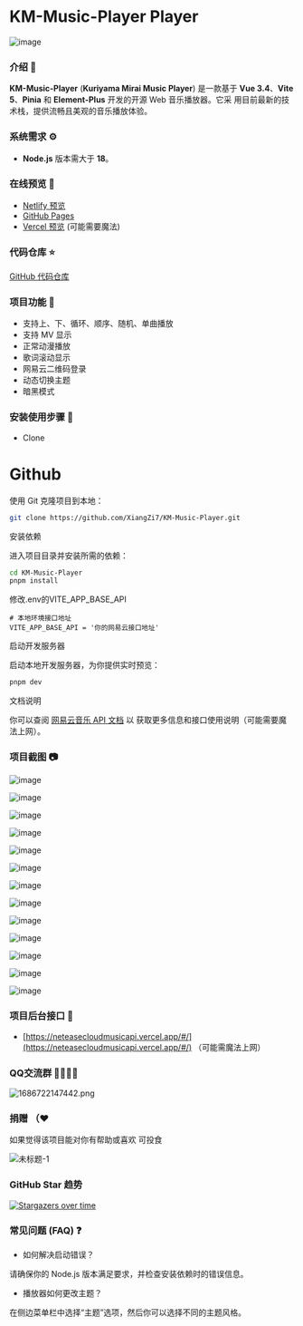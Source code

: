 # KM-Music-Player Player

![image](https://github.com/user-attachments/assets/fd134863-7f30-4f43-8ff7-83563df27221)

### 介绍 📖

**KM-Music-Player** (**Kuriyama Mirai Music Player**) 是一款基于 **Vue
3.4**、**Vite 5**、**Pinia** 和 **Element-Plus** 开发的开源 Web 音乐播放器。它采
用目前最新的技术栈，提供流畅且美观的音乐播放体验。

### 系统需求 ⚙️

- **Node.js** 版本需大于 **18**。

### 在线预览 👀

- [Netlify 预览](https://kmmusic.netlify.app)
- [GitHub Pages](https://xiangzi7.github.io/KM-Music-Player/)
- [Vercel 预览](https://kmmusic.vercel.app) (可能需要魔法)

### 代码仓库 ⭐

[GitHub 代码仓库](https://github.com/XiangZi7/KM-Music-Player)

### 项目功能 🔨

- 支持上、下、循环、顺序、随机、单曲播放
- 支持 MV 显示
- 正常动漫播放
- 歌词滚动显示
- 网易云二维码登录
- 动态切换主题
- 暗黑模式

### 安装使用步骤 📔

- Clone

# Github

使用 Git 克隆项目到本地：

```bash
git clone https://github.com/XiangZi7/KM-Music-Player.git
```

安装依赖

进入项目目录并安装所需的依赖：

```bash
cd KM-Music-Player
pnpm install
```

修改.env的VITE_APP_BASE_API

```
# 本地环境接口地址
VITE_APP_BASE_API = '你的网易云接口地址'
```

启动开发服务器

启动本地开发服务器，为你提供实时预览：

```bash
pnpm dev
```

文档说明

你可以查阅 [网易云音乐 API 文档](https://neteasecloudmusicapi.vercel.app/#/) 以
获取更多信息和接口使用说明（可能需要魔法上网）。

### 项目截图 📷

![image](https://github.com/user-attachments/assets/5ec599a7-8c86-4548-8758-34f977637595)

![image](https://github.com/user-attachments/assets/be15d4ab-671d-4b8d-bd69-b06190c14d2a)

![image](https://github.com/user-attachments/assets/d924961b-cc41-4db7-9e31-c674cf489de5)

![image](https://github.com/user-attachments/assets/b78a1098-a14e-48cf-a113-a2284574816a)

![image](https://github.com/user-attachments/assets/7ccc9faa-c44b-455e-bda5-129e86860534)

![image](https://github.com/user-attachments/assets/1909652c-6bf0-472d-998a-68d8b1e795a8)

![image](https://github.com/user-attachments/assets/bc3c4441-d3d6-4dbf-b2a2-85e59abe370b)

![image](https://github.com/user-attachments/assets/8fdb041c-fec5-4992-bd91-d11aabbb7b37)

![image](https://github.com/user-attachments/assets/241cc110-98ed-49e6-a9ce-68fa2aa9e18d)

![image](https://github.com/user-attachments/assets/dc3ee82d-696a-4924-b307-0711e10152e3)

![image](https://github.com/user-attachments/assets/69f09804-8fa4-4220-9bfc-a8e5594d3c81)

![image](https://github.com/user-attachments/assets/f83dca28-f940-4602-a1e5-04b011c78892)

![image](https://github.com/user-attachments/assets/c60070ab-8a23-4b06-8ec1-6a714200aaf2)

### 项目后台接口 🧩

- [https://neteasecloudmusicapi.vercel.app/#/](https://neteasecloudmusicapi.vercel.app/#/)
  （可能需魔法上网）

### QQ交流群 👨‍👨‍👦‍👦

![1686722147442.png](https://p6-juejin.byteimg.com/tos-cn-i-k3u1fbpfcp/2ef2a97c45df4a6fa5c78b34a28a42fc~tplv-k3u1fbpfcp-watermark.image#?w=238&h=250&s=10821&e=png&a=1&b=f8f8f8)

### 捐赠 （❤

如果觉得该项目能对你有帮助或喜欢 可投食

![未标题-1](https://github.com/XiangZi7/KM-Music-Player/assets/67356803/023181cb-037d-434e-9ea6-1a3c2bcb52f6)

### GitHub Star 趋势

[![Stargazers over time](https://starchart.cc/XiangZi7/KM-Music-Player.svg?variant=adaptive)](https://starchart.cc/XiangZi7/KM-Music-Player)

### 常见问题 (FAQ) ❓

- 如何解决启动错误？

请确保你的 Node.js 版本满足要求，并检查安装依赖时的错误信息。

- 播放器如何更改主题？

在侧边菜单栏中选择“主题”选项，然后你可以选择不同的主题风格。
